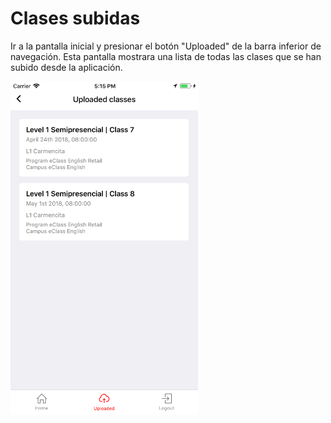 # Clases subidas

Ir a la pantalla inicial y presionar el botón "Uploaded" de la barra inferior de navegación. Esta pantalla mostrara una lista de todas las clases que se han subido desde la aplicación.

<img src="img/screens/uploaded-00.png" width="300"/>